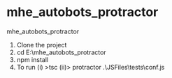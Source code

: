 # mhe_autobots_protractor
mhe_autobots_protractor

1) Clone the project
2) cd E:\mhe_autobots_protractor
3) npm install
4) To run 
    (i) >tsc
    (ii)> protractor .\JSFiles\tests\conf.js